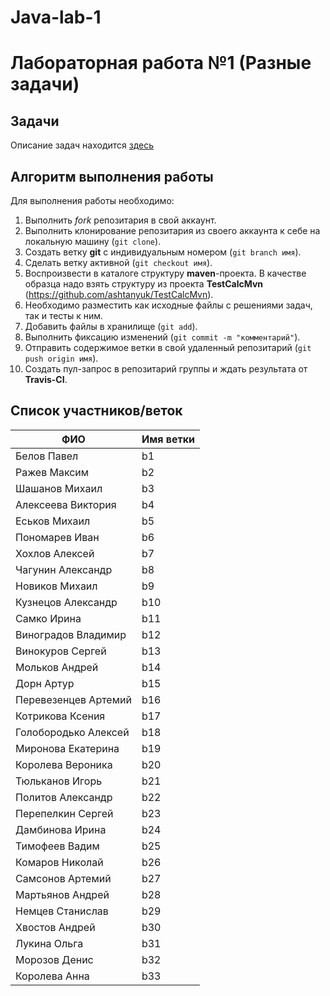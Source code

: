# Java-lab-1
# Лабораторная работа №1 (Разные задачи)

## Задачи

Описание задач находится [здесь](http://shtanyuk.tk/edu/nniit/java-new/labs/labs1.html)

## Алгоритм выполнения работы

Для выполнения работы необходимо:
1. Выполнить *fork* репозитария в свой аккаунт.
1. Выполнить клонирование репозитария из своего аккаунта к себе на локальную машину (`git clone`).
1. Создать ветку **git** с индивидуальным номером (`git branch имя`).
1. Сделать ветку активной (`git checkout имя`).
1. Воспроизвести в каталоге структуру **maven**-проекта. В качестве образца надо взять структуру из проекта **TestCalcMvn** (https://github.com/ashtanyuk/TestCalcMvn).
1. Необходимо разместить как исходные файлы с решениями задач, так и тесты к ним.
1. Добавить файлы в хранилище (`git add`).
1. Выполнить фиксацию изменений (`git commit -m "комментарий"`).
1. Отправить содержимое ветки в свой удаленный репозитарий (`git push origin имя`).
1. Создать пул-запрос в репозитарий группы и ждать результата от **Travis-CI**.

## Список участников/веток

|  ФИО              | Имя ветки |
|-------------------|-----------|
| Белов Павел       | b1 |
| Ражев Максим      | b2 |
| Шашанов Михаил    | b3 |
| Алексеева Виктория|  b4 |
| Еськов Михаил         | b5  |
| Пономарев Иван        | b6 |
| Хохлов Алексей        | b7 |
| Чагунин Александр     | b8 |
| Новиков  Михаил       | b9 |
| Кузнецов Александр     | b10 |
| Самко Ирина           | b11 |
| Виноградов Владимир   | b12  |
| Винокуров Сергей      | b13 |
| Мольков Андрей        | b14 |
| Дорн Артур            | b15 |
| Перевезенцев Артемий | b16 |
| Котрикова Ксения      | b17 |
| Голобородько Алексей | b18 |
| Миронова Екатерина  | b19 |
| Королева Вероника   | b20 |
| Тюльканов Игорь     | b21 |
| Политов Александр   |  b22 |
| Перепелкин Сергей   | b23 |
| Дамбинова Ирина     | b24 |
| Тимофеев Вадим      | b25 |
| Комаров Николай     | b26 |
| Самсонов Артемий    | b27 |
| Мартьянов Андрей    | b28 |
| Немцев Станислав    | b29 |
| Хвостов Андрей      | b30 |
| Лукина Ольга        | b31 |
| Морозов Денис       | b32 |
| Королева Анна      | b33 |
